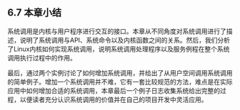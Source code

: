 ## 6.7 本章小结

系统调用是内核与用户程序进行交互的接口。本章从不同角度对系统调用进行了描述，说明了系统调用与API、系统命令以及内核函数之间的关系。然后，我们分析了Linux内核如何实现系统调用，说明系统调用处理程序以及服务例程在整个系统调用执行过程中的作用。

最后，通过两个实例讨论了如何增加系统调用，并给出了从用户空间调用系统调用的简单例子。增加一个系统调用并不难，它有一套比较规范的方法，难点是在实际应用中如何增加合适的系统调用，本章最后一个例子日志收集系统给出完整的过程，以便读者充分认识系统调用的价值并在自己的项目开发中灵活应用。